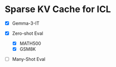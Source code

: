 # Sparse KV Cache for ICL 

- [x] Gemma-3-IT
- [x] Zero-shot Eval
  - [x] MATH500
  - [x] GSM8K
- [ ] Many-Shot Eval


<!-- apptainer pull vllm_cu124.sif docker://vastai/vllm:v0.8.5-cuda-12.4-pytorch-2.6.0-py312 -->